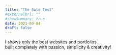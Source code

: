 ```yaml
---
title: "The Solo Test"
#externalUrl: ""
#showSummary: true
date: 2021-09-04
draft: false
---
```


I shows only the best websites and portfolios <br> built completely with passion, simplicity & creativity!
